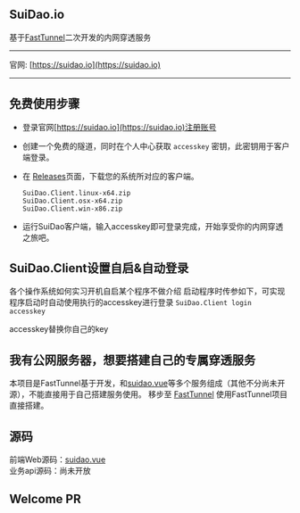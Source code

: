 ## SuiDao.io
基于[FastTunnel](https://github.com/SpringHgui/FastTunnel)二次开发的内网穿透服务

***
官网: [https://suidao.io](https://suidao.io)

***
## 免费使用步骤

- 登录官网[https://suidao.io](https://suidao.io)注册账号
- 创建一个免费的隧道，同时在个人中心获取 `accesskey` 密钥，此密钥用于客户端登录。
- 在 [Releases](https://github.com/SpringHgui/FastTunnel.SuiDao/releases)页面，下载您的系统所对应的客户端。

  ```
  SuiDao.Client.linux-x64.zip 
  SuiDao.Client.osx-x64.zip 
  SuiDao.Client.win-x86.zip
  ```
  
- 运行SuiDao客户端，输入accesskey即可登录完成，开始享受你的内网穿透之旅吧。

## SuiDao.Client设置自启&自动登录

各个操作系统如何实习开机自启某个程序不做介绍
启动程序时传参如下，可实现程序启动时自动使用执行的accesskey进行登录
`SuiDao.Client login accesskey`

accesskey替换你自己的key

## 我有公网服务器，想要搭建自己的专属穿透服务

本项目是FastTunnel基于开发，和[suidao.vue](https://github.com/SpringHgui/suidao.vue)等多个服务组成（其他不分尚未开源），不能直接用于自己搭建服务使用。
移步至 [FastTunnel](https://github.com/SpringHgui/FastTunnel) 使用FastTunnel项目直接搭建。

## 源码

前端Web源码：[suidao.vue](https://github.com/SpringHgui/suidao.vue)  
业务api源码：尚未开放 

## Welcome PR
